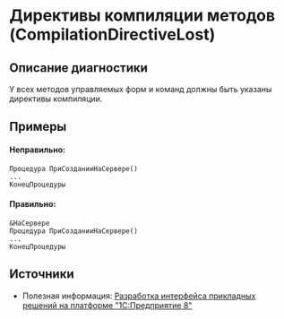 # Директивы компиляции методов (CompilationDirectiveLost)

<!-- Блоки выше заполняются автоматически, не трогать -->
## Описание диагностики
У всех методов управляемых форм и команд должны быть указаны директивы компиляции.

## Примеры

#### Неправильно:
```bsl
Процедура ПриСозданииНаСервере()
...
КонецПроцедуры 
```

#### Правильно:
```bsl
&НаСервере
Процедура ПриСозданииНаСервере()
...
КонецПроцедуры 
```

## Источники

* Полезная информация: [Разработка интерфейса прикладных решений на платформе "1С:Предприятие 8"](https://its.1c.ru/db/pubv8devui#content:189:1)
